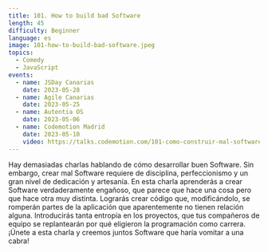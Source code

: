 ```yaml
---
title: 101. How to build bad Software
length: 45
difficulty: Beginner
language: es
image: 101-how-to-build-bad-software.jpeg
topics:
  - Comedy
  - JavaScript
events:
  - name: JSDay Canarias
    date: 2023-05-28
  - name: Agile Canarias
    date: 2023-05-25
  - name: Autentia OS
    date: 2023-05-06
  - name: Codemotion Madrid
    date: 2023-05-10
    video: https://talks.codemotion.com/101-como-construir-mal-software
---
```


Hay demasiadas charlas hablando de cómo desarrollar buen Software. Sin embargo, crear mal Software requiere de disciplina, perfeccionismo y un gran nivel de dedicación y artesanía. En esta charla aprenderás a crear Software verdaderamente engañoso, que parece que hace una cosa pero que hace otra muy distinta. Lograrás crear código que, modificándolo, se romperán partes de la aplicación que aparentemente no tienen relación alguna. Introducirás tanta entropía en los proyectos, que tus compañeros de equipo se replantearán por qué eligieron la programación como carrera. ¡Únete a esta charla y creemos juntos Software que haría vomitar a una cabra!
